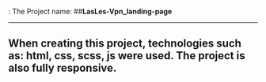 : The Project name: ##**LasLes-Vpn_landing-page**

---

## When creating this project, technologies such as: **html, css, scss, js** were used. The project is also fully responsive.
